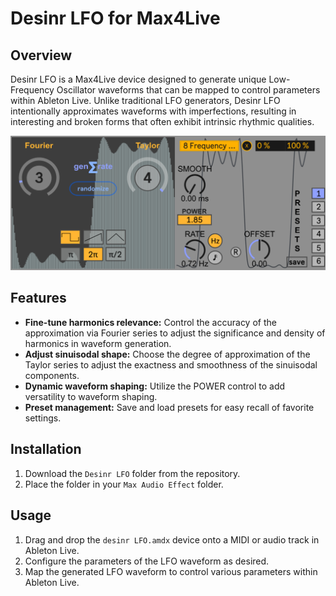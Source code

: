 # Desinr LFO for Max4Live

## Overview

Desinr LFO is a Max4Live device designed to generate unique Low-Frequency Oscillator waveforms that can be mapped to control parameters within Ableton Live. Unlike traditional LFO generators, Desinr LFO intentionally approximates waveforms with imperfections, resulting in interesting and broken forms that often exhibit intrinsic rhythmic qualities.

<p align="center">
  <img src="desinrLFO_preview.png" width="600">
</p>

## Features

- **Fine-tune harmonics relevance:** Control the accuracy of the approximation via Fourier series to adjust the significance and density of harmonics in waveform generation.
- **Adjust sinuisodal shape:** Choose the degree of approximation of the Taylor series to adjust the exactness and smoothness of the sinuisodal components.
- **Dynamic waveform shaping:** Utilize the POWER control to add versatility to waveform shaping.
- **Preset management:** Save and load presets for easy recall of favorite settings.

## Installation

1. Download the `Desinr LFO` folder from the repository.
2. Place the folder in your `Max Audio Effect` folder.

## Usage

1. Drag and drop the `desinr LFO.amdx` device onto a MIDI or audio track in Ableton Live.
2. Configure the parameters of the LFO waveform as desired.
3. Map the generated LFO waveform to control various parameters within Ableton Live.
